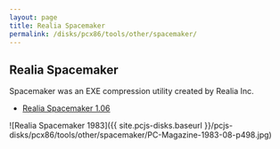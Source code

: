 ```yaml
---
layout: page
title: Realia Spacemaker
permalink: /disks/pcx86/tools/other/spacemaker/
---
```


Realia Spacemaker
-----------------

Spacemaker was an EXE compression utility created by Realia Inc.

* [Realia Spacemaker 1.06](1.06/)

![Realia Spacemaker 1983]({{ site.pcjs-disks.baseurl }}/pcjs-disks/pcx86/tools/other/spacemaker/PC-Magazine-1983-08-p498.jpg)
